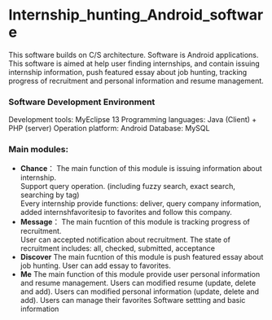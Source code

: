 # Internship_hunting_Android_software
This software builds on C/S architecture. Software is Android applications. This software is aimed at help user finding internships, and contain issuing internship information, push featured essay about job hunting, tracking progress of recruitment and personal information and resume management.
### Software Development Environment
Development tools: MyEclipse 13
Programming languages: Java (Client) + PHP (server) 
Operation platform: Android
Database: MySQL
### Main modules:
* **Chance**： 
The main function of this module is issuing information about internship.  
Support query operation. (including fuzzy search, exact search, searching by tag)  
Every internship provide functions: deliver, query company information, added internshfavoritesip to favorites and follow this company.  
* **Message**：
The main fucntion of this module is tracking progress of recruitment.  
User can accepted notification about recruitment.
The state of recruitment includes: all, checked, submitted, acceptance
* **Discover**
The main fucntion of this module is push featured essay about job hunting.
User can add essay to favorites.
* **Me**
The main function of this module provide user personal information and resume management.
Users can modified resume (update, delete and add).
Users can modified personal information (update, delete and add).
Users can manage their favorites
Software settting and basic information
